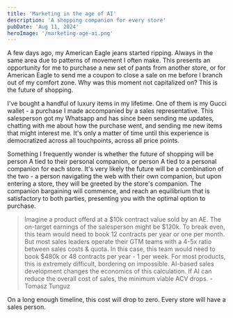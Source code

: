 ```yaml
---
title: 'Marketing in the age of AI'
description: 'A shopping companion for every store'
pubDate: 'Aug 11, 2024'
heroImage: '/marketing-age-ai.png'
---
```


A few days ago, my American Eagle jeans started ripping. Always in the same area due to patterns of movement I often make.  This presents an opportunity for me to purchase a new set of pants from another store, or for American Eagle to send me a coupon to close a sale on me before I branch out of my comfort zone. Why was this moment not capitalized on? This is the future of shopping.

I've bought a handful of luxury items in my lifetime. One of them is my Gucci wallet - a purchase I made accompanied by a sales representative. This salesperson got my Whatsapp and has since been sending me updates, chatting with me about how the purchase went, and sending me new items that might interest me. It's only a matter of time until this experience is democratized across all touchpoints, across all price points.

Something I frequently wonder is whether the future of shopping will be person A tied to their personal companion, or person A tied to a personal companion for each store.  It's very likely the future will be a combination of the two - a person navigating the web with their own companion, but upon entering a store, they will be greeted by the store's companion.  The companion bargaining will commence, and reach an equilibrium that is satisfactory to both parties, presenting you with the optimal option to purchase.

> Imagine a product offerd at a $10k contract value sold by an AE. The on-target earnings of the salesperson might be $120k. To break even, this team would need to book 12 contracts per year or one per month. But most sales leaders operate their GTM teams with a 4-5x ratio between sales costs & quota. In this case, this team would need to book $480k or 48 contracts per year - 1 per week. For most products, this is extremely difficult, bordering on impossible. AI-based sales development changes the economics of this calculation. If AI can reduce the overall cost of sales, the minimum viable ACV drops. - Tomasz Tunguz

On a long enough timeline, this cost will drop to zero. Every store will have a sales person.